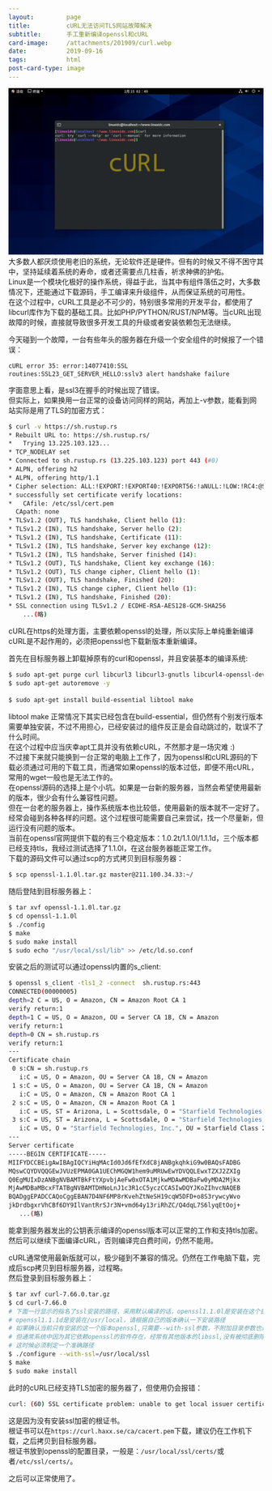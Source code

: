 ```yaml
---
layout:         page
title:          cURL无法访问TLS网站故障解决
subtitle:       手工重新编译openssl和cURL
card-image:		/attachments/201909/curl.webp
date:           2019-09-16
tags:           html
post-card-type: image
---
```

![](/attachments/201909/curl.webp)  
大多数人都厌烦使用老旧的系统，无论软件还是硬件。但有的时候又不得不困守其中，坚持延续着系统的寿命，或者还需要点几柱香，祈求神佛的护佑。  
Linux是一个模块化极好的操作系统，得益于此，当其中有组件落伍之时，大多数情况下，还能通过下载源码，手工编译来升级组件，从而保证系统的可用性。  
在这个过程中，cURL工具是必不可少的，特别很多常用的开发平台，都使用了libcurl库作为下载的基础工具。比如PHP/PYTHON/RUST/NPM等。当cURL出现故障的时候，直接就导致很多开发工具的升级或者安装依赖包无法继续。  

今天碰到一个故障，一台有些年头的服务器在升级一个安全组件的时候报了一个错误：
```
cURL error 35: error:14077410:SSL routines:SSL23_GET_SERVER_HELLO:sslv3 alert handshake failure
```
字面意思上看，是ssl3在握手的时候出现了错误。  
但实际上，如果换用一台正常的设备访问同样的网站，再加上-v参数，能看到网站实际是用了TLS的加密方式：
```bash
$ curl -v https://sh.rustup.rs
* Rebuilt URL to: https://sh.rustup.rs/
*   Trying 13.225.103.123...
* TCP_NODELAY set
* Connected to sh.rustup.rs (13.225.103.123) port 443 (#0)
* ALPN, offering h2
* ALPN, offering http/1.1
* Cipher selection: ALL:!EXPORT:!EXPORT40:!EXPORT56:!aNULL:!LOW:!RC4:@STRENGTH
* successfully set certificate verify locations:
*   CAfile: /etc/ssl/cert.pem
  CApath: none
* TLSv1.2 (OUT), TLS handshake, Client hello (1):
* TLSv1.2 (IN), TLS handshake, Server hello (2):
* TLSv1.2 (IN), TLS handshake, Certificate (11):
* TLSv1.2 (IN), TLS handshake, Server key exchange (12):
* TLSv1.2 (IN), TLS handshake, Server finished (14):
* TLSv1.2 (OUT), TLS handshake, Client key exchange (16):
* TLSv1.2 (OUT), TLS change cipher, Client hello (1):
* TLSv1.2 (OUT), TLS handshake, Finished (20):
* TLSv1.2 (IN), TLS change cipher, Client hello (1):
* TLSv1.2 (IN), TLS handshake, Finished (20):
* SSL connection using TLSv1.2 / ECDHE-RSA-AES128-GCM-SHA256
    ...(略)
```
cURL在https的处理方面，主要依赖openssl的处理，所以实际上单纯重新编译cURL是不起作用的，必须把openssl也下载新版本重新编译。  

首先在目标服务器上卸载掉原有的curl和openssl，并且安装基本的编译系统:  
```bash
$ sudo apt-get purge curl libcurl3 libcurl3-gnutls libcurl4-openssl-dev openssl libssl-dev
$ sudo apt-get autoremove -y

$ sudo apt-get install build-essential libtool make
```  
libtool make 正常情况下其实已经包含在build-essential，但仍然有个别发行版本需要单独安装，不过不用担心，已经安装过的组件反正是会自动跳过的，耽误不了什么时间。  
在这个过程中应当庆幸apt工具并没有依赖cURL，不然那才是一场灾难 :)  
不过接下来就只能换到一台正常的电脑上工作了，因为openssl和cURL源码的下载必须通过可用的下载工具，而通常如果openssl的版本过低，即便不用cURL，常用的wget一般也是无法工作的。  
在openssl源码的选择上是个小坑。如果是一台新的服务器，当然会希望使用最新的版本，很少会有什么兼容性问题。  
但在一台老的服务器上，操作系统版本也比较低，使用最新的版本就不一定好了。经常会碰到各种各样的问题。这个过程很可能需要自己来尝试，找一个尽量新，但运行没有问题的版本。  
当前在openssl官网提供下载的有三个稳定版本：1.0.2t/1.1.0l/1.1.1d，三个版本都已经支持tls，我经过测试选择了1.1.0l，在这台服务器能正常工作。  
下载的源码文件可以通过scp的方式拷贝到目标服务器：  
```bash
$ scp openssl-1.1.0l.tar.gz master@211.100.34.33:~/
```
随后登陆到目标服务器上：  
```bash
$ tar xvf openssl-1.1.0l.tar.gz
$ cd openssl-1.1.0l
$ ./config
$ make
$ sudo make install
$ sudo echo "/usr/local/ssl/lib" >> /etc/ld.so.conf
```
安装之后的测试可以通过openssl内置的s_client:  
```bash
$ openssl s_client -tls1_2 -connect  sh.rustup.rs:443
CONNECTED(00000005)
depth=2 C = US, O = Amazon, CN = Amazon Root CA 1
verify return:1
depth=1 C = US, O = Amazon, OU = Server CA 1B, CN = Amazon
verify return:1
depth=0 CN = sh.rustup.rs
verify return:1
---
Certificate chain
 0 s:CN = sh.rustup.rs
   i:C = US, O = Amazon, OU = Server CA 1B, CN = Amazon
 1 s:C = US, O = Amazon, OU = Server CA 1B, CN = Amazon
   i:C = US, O = Amazon, CN = Amazon Root CA 1
 2 s:C = US, O = Amazon, CN = Amazon Root CA 1
   i:C = US, ST = Arizona, L = Scottsdale, O = "Starfield Technologies, Inc.", CN = Starfield Services Root Certificate Authority - G2
 3 s:C = US, ST = Arizona, L = Scottsdale, O = "Starfield Technologies, Inc.", CN = Starfield Services Root Certificate Authority - G2
   i:C = US, O = "Starfield Technologies, Inc.", OU = Starfield Class 2 Certification Authority
---
Server certificate
-----BEGIN CERTIFICATE-----
MIIFYDCCBEigAwIBAgIQCYiHqMAcId0Jd6fEfXdC8jANBgkqhkiG9w0BAQsFADBG
MQswCQYDVQQGEwJVUzEPMA0GA1UEChMGQW1hem9uMRUwEwYDVQQLEwxTZXJ2ZXIg
Q0EgMUIxDzANBgNVBAMTBkFtYXpvbjAeFw0xOTA1MjkwMDAwMDBaFw0yMDA2Mjkx
MjAwMDBaMBcxFTATBgNVBAMTDHNoLnJ1c3R1cC5yczCCASIwDQYJKoZIhvcNAQEB
BQADggEPADCCAQoCggEBAN7D4NF6MP8rKvehZtNeSH19cqW5DFD+o8S3rywcyWvo
jkDrdbgxrVhCBf6DY9IlVantRrSJr3N+vmd64y13riRhZC/Q4dqL7S6lyqEtOoj+
   ...(略)
```
能拿到服务器发出的公钥表示编译的openssl版本可以正常的工作和支持tls加密。  
然后可以继续下面编译cURL，否则编译完白费时间，仍然不能用。  

cURL通常使用最新版就可以，极少碰到不兼容的情况。仍然在工作电脑下载，完成后scp拷贝到目标服务器，过程略。  
然后登录到目标服务器上：  
```bash
$ tar xvf curl-7.66.0.tar.gz
$ cd curl-7.66.0
# 下面一行显示的指名了ssl安装的路径，采用默认编译的话，openssl1.1.0l是安装在这个目录
# openssl1.1.1d是安装在/usr/local，请根据自己的版本确认一下安装路径
# 如果确认当前只有安装的这一个版本openssl,只需要--with-ssl参数，不附加目录参数也是可以的
# 但通常系统中因为其它依赖openssl的软件存在，经常有其他版本的libssl,没有被彻底删除，
# 这时候必须制定一个准确路径
$ ./configure --with-ssl=/usr/local/ssl
$ make
$ sudo make install
```  
此时的cURL已经支持TLS加密的服务器了，但使用仍会报错：  
```bash
curl: (60) SSL certificate problem: unable to get local issuer certificate
```  
这是因为没有安装ssl加密的根证书。  
根证书可以在`https://curl.haxx.se/ca/cacert.pem`下载，建议仍在工作机下载，之后拷贝到目标服务器。  
根证书放到openssl的配置目录，一般是：`/usr/local/ssl/certs/`或者`/etc/ssl/certs/`。  

之后可以正常使用了。  




